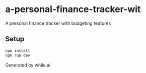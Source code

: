 # a-personal-finance-tracker-wit

A personal finance tracker with budgeting features

## Setup

```bash
npm install
npm run dev
```

Generated by while.ai
